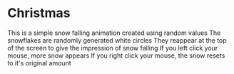 # Christmas
This is a simple snow falling animation created using random values
The snowflakes are randomly generated white circles
They reappear at the top of the screen to give the impression of snow falling
If you left click your mouse, more snow appears
If you right click your mouse, the snow resets to it's original amount
